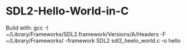 # SDL2-Hello-World-in-C

Build with: gcc -I ~/Library/Frameworks/SDL2.framework/Versions/A/Headers -F ~/Library/Frameworks/ -framework SDL2 sdl2_heelo_world.c -o hello